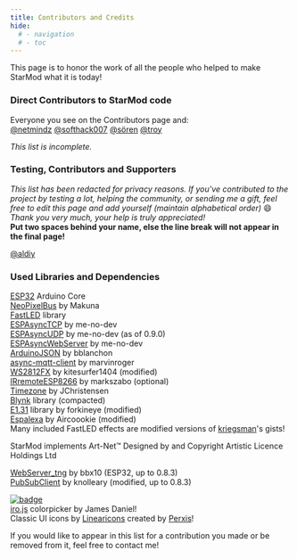 ```yaml
---
title: Contributors and Credits
hide:
  # - navigation
  # - toc
---
```


This page is to honor the work of all the people who helped to make StarMod what it is today!

### Direct Contributors to StarMod code

Everyone you see on the Contributors page and:  
[@netmindz](https://github.com/netmindz) 
[@softhack007](https://github.com/softhack007)
[@sören](https://github.com/lost-hope)
[@troy](https://github.com/troyhacks)

_This list is incomplete._  

### Testing, Contributors and Supporters

_This list has been redacted for privacy reasons. If you've contributed to the project by testing a lot, helping the community, or sending me a gift, feel free to edit this page and add yourself (maintain alphabetical order)_ 😄 _Thank you very much, your help is truly appreciated!_  
**Put two spaces behind your name, else the line break will not appear in the final page!**  

[@aldiy](https://github.com/aldiy)

### Used Libraries and Dependencies

[ESP32](https://github.com/espressif/arduino-esp32) Arduino Core  
[NeoPixelBus](https://github.com/Makuna/NeoPixelBus) by Makuna  
[FastLED](https://github.com/FastLED/FastLED/) library  
[ESPAsyncTCP](https://github.com/me-no-dev/ESPAsyncTCP) by me-no-dev  
[ESPAsyncUDP](https://github.com/me-no-dev/ESPAsyncUDP) by me-no-dev (as of 0.9.0)  
[ESPAsyncWebServer](https://github.com/me-no-dev/ESPAsyncWebServer) by me-no-dev  
[ArduinoJSON](https://github.com/bblanchon/ArduinoJson) by bblanchon  
[async-mqtt-client](https://github.com/marvinroger/async-mqtt-client) by marvinroger  
[WS2812FX](https://github.com/kitesurfer1404/WS2812FX) by kitesurfer1404 (modified)  
[IRremoteESP8266](https://github.com/markszabo/IRremoteESP8266) by markszabo (optional)  
[Timezone](https://github.com/JChristensen/Timezone) by JChristensen  
[Blynk](https://github.com/blynkkk/blynk-library) library (compacted)  
[E1.31](https://github.com/forkineye/E131) library by forkineye (modified)  
[Espalexa](https://github.com/Aircoookie/Espalexa) by Aircoookie (modified)  
Many included FastLED effects are modified versions of [kriegsman](https://gist.github.com/kriegsman/)'s gists!  

StarMod implements Art-Net™ Designed by and Copyright Artistic Licence Holdings Ltd  

[WebServer_tng](https://github.com/bbx10/WebServer_tng) by bbx10 (ESP32, up to 0.8.3)  
[PubSubClient](https://github.com/knolleary/pubsubclient) by knolleary (modified, up to 0.8.3)  

[![badge](https://img.shields.io/badge/badges-by%20shields.io-blue.svg?style=flat-square)](https://shields.io)  
[iro.js](https://iro.js.org/) colorpicker by James Daniel!  
Classic UI icons by [Linearicons](https://linearicons.com) created by [Perxis](https://perxis.com)!  

If you would like to appear in this list for a contribution you made or be removed from it, feel free to contact me!

